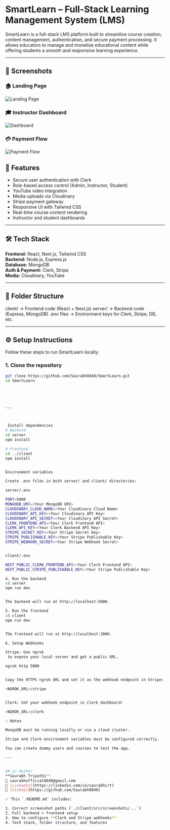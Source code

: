 # SmartLearn – Full-Stack Learning Management System (LMS)

SmartLearn is a full-stack LMS platform built to streamline course creation, content management, authentication, and secure payment processing. It allows educators to manage and monetize educational content while offering students a smooth and responsive learning experience.

---

## 📸 Screenshots

### 🏠 Landing Page
![Landing Page](./assets/screenshots/landing-page.jpg)

### 🎓 Instructor Dashboard
![Dashboard](./assets/screenshots/dashboard.jpg)

### 💳 Payment Flow
![Payment Flow](./assets/screenshots/payment-flow.jpg)


## 🚀 Features
- Secure user authentication with Clerk
- Role-based access control (Admin, Instructor, Student)
- YouTube video integration
- Media uploads via Cloudinary
- Stripe payment gateway
- Responsive UI with Tailwind CSS
- Real-time course content rendering
- Instructor and student dashboards

---

## 🛠️ Tech Stack
**Frontend:** React, Next.js, Tailwind CSS  
**Backend:** Node.js, Express.js  
**Database:** MongoDB  
**Auth & Payment:** Clerk, Stripe  
**Media:** Cloudinary, YouTube

---

## 🧩 Folder Structure
client/ → Frontend code (React + Next.js)
server/ → Backend code (Express, MongoDB)
.env files → Environment keys for Clerk, Stripe, DB, etc.



---

## ⚙️ Setup Instructions

Follow these steps to run SmartLearn locally:

### **1. Clone the repository**
```bash
git clone https://github.com/Saurabh8840/SmartLearn.git
cd SmartLearn





---



 Install dependencies
# Backend
cd server
npm install

# Frontend
cd ../client
npm install


Environment variables

Create .env files in both server/ and client/ directories:

server/.env

PORT=5000
MONGODB_URI=<Your MongoDB URI>
CLOUDINARY_CLOUD_NAME=<Your Cloudinary Cloud Name>
CLOUDINARY_API_KEY=<Your Cloudinary API Key>
CLOUDINARY_API_SECRET=<Your Cloudinary API Secret>
CLERK_FRONTEND_API=<Your Clerk Frontend API>
CLERK_API_KEY=<Your Clerk Backend API Key>
STRIPE_SECRET_KEY=<Your Stripe Secret Key>
STRIPE_PUBLISHABLE_KEY=<Your Stripe Publishable Key>
STRIPE_WEBHOOK_SECRET=<Your Stripe Webhook Secret>


client/.env

NEXT_PUBLIC_CLERK_FRONTEND_API=<Your Clerk Frontend API>
NEXT_PUBLIC_STRIPE_PUBLISHABLE_KEY=<Your Stripe Publishable Key>

4. Run the backend
cd server
npm run dev


The backend will run at http://localhost:5000.

5. Run the frontend
cd client
npm run dev


The frontend will run at http://localhost:3000.

6. Setup Webhooks

Stripe: Use ngrok
 to expose your local server and get a public URL.

ngrok http 5000


Copy the HTTPS ngrok URL and set it as the webhook endpoint in Stripe:

<NGROK_URL>/stripe


Clerk: Set your webhook endpoint in Clerk dashboard:

<NGROK_URL>/clerk

💡 Notes

MongoDB must be running locally or via a cloud cluster.

Stripe and Clerk environment variables must be configured correctly.

You can create dummy users and courses to test the app.

---


## 🙋‍♂️ Author
**Saurabh Tripathi**  
📧 saurabhofficial8840@gmail.com  
🔗 [LinkedIn](https://linkedin.com/in/saurabhirt)  
🔗 [GitHub](https://github.com/Saurabh8840)

✅ This `.README.md` includes:

1. Correct screenshot paths (`./client/src/screenshots/...`)  
2. Full backend + frontend setup  
3. How to configure **Clerk and Stripe webhooks**  
4. Tech stack, folder structure, and features  




